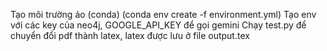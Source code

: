 Tạo môi trường ảo (conda) (conda env create -f environment.yml)
Tạo env với các key của neo4j, GOOGLE_API_KEY để gọi gemini
Chạy test.py để chuyển đổi pdf thành latex, latex được lưu ở file output.tex